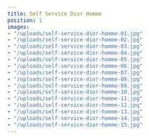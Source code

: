 ```yaml
---
title: Self Service Dior Homme
position: 1
images:
- "/uploads/self-service-dior-homme-01.jpg"
- "/uploads/self-service-dior-homme-02.jpg"
- "/uploads/self-service-dior-homme-03.jpg"
- "/uploads/self-service-dior-homme-04.jpg"
- "/uploads/self-service-dior-homme-05.jpg"
- "/uploads/self-service-dior-homme-06.jpg"
- "/uploads/self-service-dior-homme-07.jpg"
- "/uploads/self-service-dior-homme-08.jpg"
- "/uploads/self-service-dior-homme-09.jpg"
- "/uploads/self-service-dior-homme-10.jpg"
- "/uploads/self-service-dior-homme-11.jpg"
- "/uploads/self-service-dior-homme-12.jpg"
- "/uploads/self-service-dior-homme-13.jpg"
- "/uploads/self-service-dior-homme-14.jpg"
- "/uploads/self-service-dior-homme-15.jpg"
---
```



